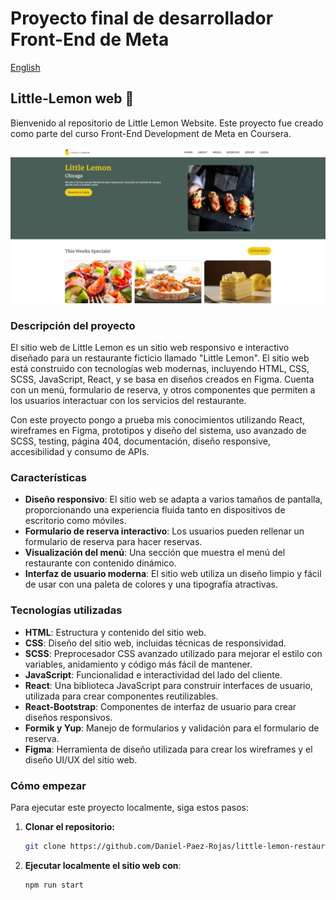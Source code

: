 # Proyecto final de desarrollador Front-End de Meta

[English](README.md)

## Little-Lemon web 🍋

Bienvenido al repositorio de Little Lemon Website. Este proyecto fue creado como parte del curso Front-End Development de Meta en Coursera.

![Captura de pantalla de la web de Little Lemon](screenshot1.png)

### Descripción del proyecto

El sitio web de Little Lemon es un sitio web responsivo e interactivo diseñado para un restaurante ficticio llamado "Little Lemon". El sitio web está construido con tecnologías web modernas, incluyendo HTML, CSS, SCSS, JavaScript, React, y se basa en diseños creados en Figma. Cuenta con un menú, formulario de reserva, y otros componentes que permiten a los usuarios interactuar con los servicios del restaurante.

Con este proyecto pongo a prueba mis conocimientos utilizando React, wireframes en Figma, prototipos y diseño del sistema, uso avanzado de SCSS, testing, página 404, documentación, diseño responsive, accesibilidad y consumo de APIs.

### Características

- **Diseño responsivo**: El sitio web se adapta a varios tamaños de pantalla, proporcionando una experiencia fluida tanto en dispositivos de escritorio como móviles.
- **Formulario de reserva interactivo**: Los usuarios pueden rellenar un formulario de reserva para hacer reservas.
- **Visualización del menú**: Una sección que muestra el menú del restaurante con contenido dinámico.
- **Interfaz de usuario moderna**: El sitio web utiliza un diseño limpio y fácil de usar con una paleta de colores y una tipografía atractivas.

### Tecnologías utilizadas

- **HTML**: Estructura y contenido del sitio web.
- **CSS**: Diseño del sitio web, incluidas técnicas de responsividad.
- **SCSS**: Preprocesador CSS avanzado utilizado para mejorar el estilo con variables, anidamiento y código más fácil de mantener.
- **JavaScript**: Funcionalidad e interactividad del lado del cliente.
- **React**: Una biblioteca JavaScript para construir interfaces de usuario, utilizada para crear componentes reutilizables.
- **React-Bootstrap**: Componentes de interfaz de usuario para crear diseños responsivos.
- **Formik y Yup**: Manejo de formularios y validación para el formulario de reserva.
- **Figma**: Herramienta de diseño utilizada para crear los wireframes y el diseño UI/UX del sitio web.

### Cómo empezar

Para ejecutar este proyecto localmente, siga estos pasos:

1. **Clonar el repositorio:**

   ```bash
   git clone https://github.com/Daniel-Paez-Rojas/little-lemon-restaurant.git
2. **Ejecutar localmente el sitio web con**:

   ```bash
   npm run start
